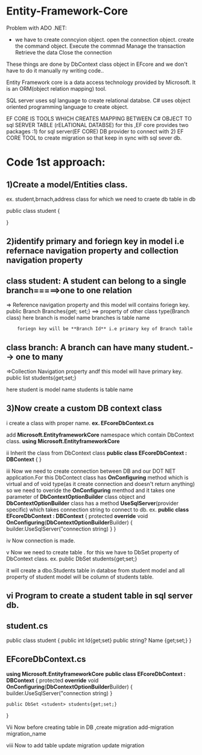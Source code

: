 # Entity-Framework-Core

Problem with ADO .NET:
- we have to create conncyion object.
  open the connection object.
  create the command object.
  Execute the commnad 
  Manage the transaction 
  Retrieve the data
  Close the connection

These things are done by DbContext class object in EFcore and we don't have to do it manually ny writing code..

Entity Framework  core is  a data access technology provided by Microsoft.
It is an ORM(object relation mapping) tool.

SQL server uses sql  language to create relational databse.
C# uses object oriented programming language to create object.

EF CORE IS TOOLS WHICH CREATES MAPPING BETWEEN C# OBJECT TO sql SERVER TABLE (rELATIONAL DATABSE)
for this ,EF core provides two packages :1) for sql server(EF CORE) DB provider to connect with 2) EF CORE TOOL to create migration so that keep in sync with sql sever db.

Code 1st approach:
========================
1)Create a model/Entities class.
-----------------------
ex. student,brnach,address class for which we need to craete db table in db

public class student
{
  
}

2)identify primary and foriegn key in model i.e refernace navigation property and collection navigation property
-------------------------------

  class student:
  A student can belong to a single branch=====>one to one relation
  -------------
  => Reference navigation property and this model will contains foriegn key.
  public  Branch Branches{get; set;} ==> property of other class type(Branch class)
    here branch is model name
        branches is table name

        foriegn key will be **Branch Id** i.e primary key of Branch table

class branch:
  A branch can have many student.--> one to many
  -----------
  =>Collection Navigation property andf this model will have primary key.
  public list<student> students{get;set;}

  here student is model name
      students is table name
      
3)Now create a custom DB context class
-----------------
i create a class with proper name.
**ex. EFcoreDbContext.cs**

add **Microsoft.EntityframeworkCore** namespace  which contain DbContext class.
**using Microsoft.EntityframeworkCore**

ii Inherit the class from DbContext class
**public class EFcoreDbContext : DBContext**
{
}

iii Now we need to create connection between DB and our DOT NET application.For this DbContect class has **OnConfiguring** method which is virtual and of void type(as it create connection and doesn't return anything) so we need to overide the **OnConfiguring** menthod and it takes one parameter of **DbContextOptionBuilder** class object and **DbContextOptionBuilder** class has a method **UseSqlServer**(provider specific) which takes connection string to connect to db.
ex.
**public class EFcoreDbContext : DBContext**
{
    protected **override** void **OnConfiguring**(**DbContextOptionBuilder**Builder)
    {
        builder.UseSqlServer("connection string)
    }
}

iv Now connection is made.

v Now we need to create  table .
for this we have to DbSet property of DbContext class.
ex. public DbSet <student> students{get;set;}

it will create a dbo.Students table in databse from student model and all property of student model will be column of students table.


vi Program to create a student table in sql server db.
----------------------------------------------------
student.cs
-------------

public class student
{
   public int Id{get;set}
   public string? Name {get;set;}
}

EFcoreDbContext.cs
-----------------
**using Microsoft.EntityframeworkCore**
**public class EFcoreDbContext : DBContext**
{
    protected **override** void **OnConfiguring**(**DbContextOptionBuilder**Builder)
    {
        builder.UseSqlServer("connection string)
    }

    public DbSet <student> students{get;set;}
}

Vii Now before creating table in DB ,create migration
        add-migration migration_name

viii Now to add table update migration 
        update migration

  



      


  
